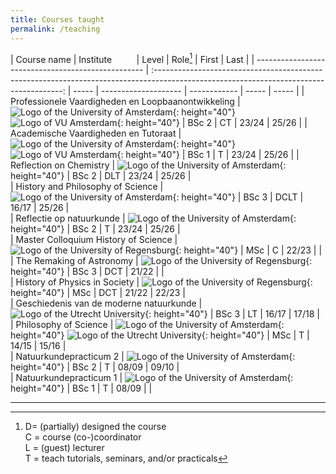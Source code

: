 ```yaml
---
title: Courses taught
permalink: /teaching
---
```


| Course name                                        | Institute&nbsp;&nbsp;&nbsp;&nbsp;&nbsp;&nbsp;&nbsp;&nbsp;&nbsp;                                                                                                  | Level |  Role[^tasks] | First | Last  |
| -------------------------------------------------- | :-------------------------------------------------------------------------------------------------------------------------------------: | ----- | -------------------- | ------------ | ----- | ----- | 
| Professionele Vaardigheden en Loopbaanontwikkeling | ![Logo of the University of Amsterdam](images/logo_UvA.jpg){: height="40"}&nbsp;![Logo of VU Amsterdam](images/logo_VU.png){: height="40"}   | BSc 2 |  CT           | 23/24 | 25/26 |
| Academische Vaardigheden en Tutoraat               | ![Logo of the University of Amsterdam](images/logo_UvA.jpg){: height="40"}&nbsp;![Logo of VU Amsterdam](images/logo_VU.png){: height="40"}   | BSc 1 |  T            | 23/24 | 25/26 |
| Reflection on Chemistry                            | ![Logo of the University of Amsterdam](images/logo_UvA.jpg){: height="40"}                                                                           | BSc 2 |  DLT          | 23/24 | 25/26 |     
| History and Philosophy of Science                  | ![Logo of the University of Amsterdam](images/logo_UvA.jpg){: height="40"}                                                                           | BSc 3 |  DCLT         | 16/17 | 25/26 |     
| Reflectie op natuurkunde                           | ![Logo of the University of Amsterdam](images/logo_UvA.jpg){: height="40"}                                                                           | BSc 2 |  T            | 23/24 | 25/26 |     
| Master Colloquium History of Science               | ![Logo of the University of Regensburg](images/logo_Regensburg.png){: height="40"}                                                                   | MSc   |  C            | 22/23 |       |     
| The Remaking of Astronomy                          | ![Logo of the University of Regensburg](images/logo_Regensburg.png){: height="40"}                                                                   | BSc 3 |  DCT          | 21/22 |       |     
| History of Physics in Society                      | ![Logo of the University of Regensburg](images/logo_Regensburg.png){: height="40"}                                                                   | MSc   |  DCT          | 21/22 | 22/23 |     
| Geschiedenis van de moderne natuurkunde            | ![Logo of the Utrecht University](images/logo_Utrecht.png){: height="40"}                                                                            | BSc 3 |  LT           | 16/17 | 17/18 |     
| Philosophy of Science                              | ![Logo of the University of Amsterdam](images/logo_UvA.jpg){: height="40"}&nbsp;![Logo of the Utrecht University](images/logo_Utrecht.png){: height="40"} | MSc   |  T            | 14/15 | 15/16 |     
| Natuurkundepracticum 2                             | ![Logo of the University of Amsterdam](images/logo_UvA.jpg){: height="40"}                                                                           | BSc 2 | T            | 08/09 | 09/10 |     
| Natuurkundepracticum 1                             | ![Logo of the University of Amsterdam](images/logo_UvA.jpg){: height="40"}                                                                           | BSc 1 | T            | 08/09 |       |     

----

[^tasks]: D= (partially) designed the course  
	C = course (co-)coordinator  
	L = (guest) lecturer  
	T = teach tutorials, seminars, and/or practicals
